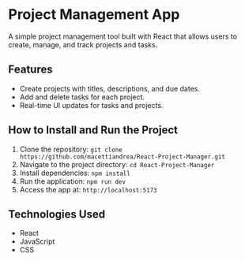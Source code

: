 # Project Management App

A simple project management tool built with React that allows users to create, manage, and track projects and tasks.

## Features

- Create projects with titles, descriptions, and due dates.
- Add and delete tasks for each project.
- Real-time UI updates for tasks and projects.

## How to Install and Run the Project

1. Clone the repository: `git clone https://github.com/macettiandrea/React-Project-Manager.git`
2. Navigate to the project directory: `cd React-Project-Manager`
3. Install dependencies: `npm install`
4. Run the application: `npm run dev`
5. Access the app at: `http://localhost:5173`

## Technologies Used

- React
- JavaScript
- CSS
